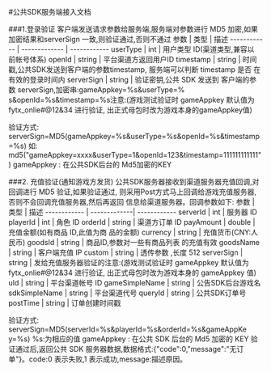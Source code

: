 #公共SDK服务端接入文档

###1.登录验证	客户端发送请求参数给服务端,服务端对参数进行 MD5 加密,如果加密结果和serverSign 一致,则验证通过,否则不通过
参数 			| 类型 				| 描述
------------ 	| ------------- 	| ------------
userType 		| int  				| 用户类型 ID(渠道类型,兼容以 前帐号体系)
openId 			| string  			| 平台渠道方返回用户ID
timestamp 		| string  			| 时间戳,公共SDK发送到客户端的参数timestamp, 服务端可以判断 timestamp 是否 在有效的登录时间内
serverSign 		| string  			| 验证密钥,公共 SDK 发送到 客户端的参数 serverSign,加密串:gameAppkey=%s&userType=% s&openId=%s&timestamp=%s注意:(游戏测试验证时 gameAppkey 默认值为 fytx_onlie#@12&34 进行验证, 出正式母包时改为游戏本身的gameAppkey值)

验证方式:
serverSign=MD5(gameAppkey=%s&userType=%s&openId=%s&timestamp=%s) 如:
md5("gameAppkey=xxxx&userType=1&openId=123&timestamp=111111111111") gameAppkey : 在公共SDK后台的 Md5加密的KEY

###2. 充值验证(通知游戏方发货)
	公共SDK服务器接收到渠道服务器充值回调,对回调进行 MD5 验证,如果验证通过, 则采用Post方式马上回调给游戏充值服务器,否则不会回调充值服务器,然后再返回 信息给渠道服务器。回调参数如下:
参数 			| 类型 			| 描述
------------ 	| -------------| ------------
serverId 		| int  			| 服务器 ID
playerId 		| int  			| 角色 ID
orderId 		| string  		| 渠道方订单 ID
payAmount 		| double  		| 充值金额(如有商品 ID,此值为商 品的金额)
currency 		| string  		| 充值货币(CNY:人民币)
goodsId 		| string  		| 商品ID,参数对一些有商品列表 的充值有效
goodsName 		| string  		| 客户端充值 IP
custom	 		| string  		| 透传参数 ,长度 512
serverSign 		| string  		| 发给充值服务器验证的注意:(游戏测试验证时 gameAppkey 默认值为fytx_onlie#@12&34 进行验证, 出正式母包时改为游戏本身的 gameAppkey 值)
uId 			| string  		| 平台渠道帐号 ID
gameSimpleName 	| string  		| 公告SDK后台游戏名
sdkSimpleName 	| string  		| 平台渠道代号
queryId 		| string  		| 公共SDK订单号
postTime 		| string  		| 订单创建时间戳

验证方式:
serverSign=MD5(serverId=%s&playerId=%s&orderId=%s&gameAppKe y=%s)%s:为相应的值gameAppkey : 在公共 SDK 后台的 Md5 加密的 KEY验证通过后,返回公共 SDK 服务器数据,数据格式:{"code":0,"message":"无订 单"}。code:0 表示失败,1 表示成功,message:描述原因。